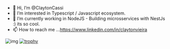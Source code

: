 
- 👋 Hi, I’m @ClaytonCassi
- 👀 I’m interested in Typescript / Javascript ecosystem.
- 🌱 I’m currently working in NodeJS - Building microsservices with NestJs :) its so cool.
- 📫 How to reach me ...https://www.linkedin.com/in/claytonvieira




![img](https://user-images.githubusercontent.com/56535991/121919004-354b3400-cd54-11eb-968b-5c5c3af89598.gif)
[![trophy](https://github-profile-trophy.vercel.app/?username=claytoncassi)](https://github.com/ryo-ma/github-profile-trophy)
